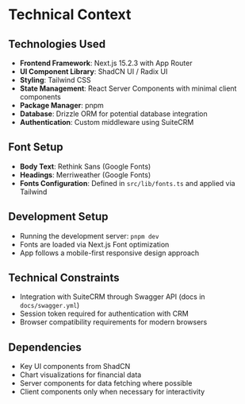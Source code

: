 # Technical Context

## Technologies Used
- **Frontend Framework**: Next.js 15.2.3 with App Router
- **UI Component Library**: ShadCN UI / Radix UI
- **Styling**: Tailwind CSS
- **State Management**: React Server Components with minimal client components
- **Package Manager**: pnpm
- **Database**: Drizzle ORM for potential database integration
- **Authentication**: Custom middleware using SuiteCRM

## Font Setup
- **Body Text**: Rethink Sans (Google Fonts)
- **Headings**: Merriweather (Google Fonts)
- **Fonts Configuration**: Defined in `src/lib/fonts.ts` and applied via Tailwind

## Development Setup
- Running the development server: `pnpm dev`
- Fonts are loaded via Next.js Font optimization
- App follows a mobile-first responsive design approach

## Technical Constraints
- Integration with SuiteCRM through Swagger API (docs in `docs/swagger.yml`)
- Session token required for authentication with CRM
- Browser compatibility requirements for modern browsers

## Dependencies
- Key UI components from ShadCN
- Chart visualizations for financial data
- Server components for data fetching where possible
- Client components only when necessary for interactivity 